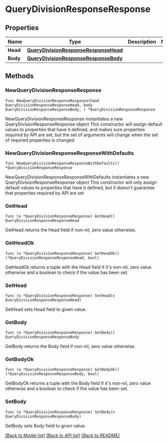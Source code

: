 # QueryDivisionResponseResponse

## Properties

Name | Type | Description | Notes
------------ | ------------- | ------------- | -------------
**Head** | [**QueryDivisionResponseResponseHead**](QueryDivisionResponseResponseHead.md) |  | 
**Body** | [**QueryDivisionResponseResponseBody**](QueryDivisionResponseResponseBody.md) |  | 

## Methods

### NewQueryDivisionResponseResponse

`func NewQueryDivisionResponseResponse(head QueryDivisionResponseResponseHead, body QueryDivisionResponseResponseBody, ) *QueryDivisionResponseResponse`

NewQueryDivisionResponseResponse instantiates a new QueryDivisionResponseResponse object
This constructor will assign default values to properties that have it defined,
and makes sure properties required by API are set, but the set of arguments
will change when the set of required properties is changed

### NewQueryDivisionResponseResponseWithDefaults

`func NewQueryDivisionResponseResponseWithDefaults() *QueryDivisionResponseResponse`

NewQueryDivisionResponseResponseWithDefaults instantiates a new QueryDivisionResponseResponse object
This constructor will only assign default values to properties that have it defined,
but it doesn't guarantee that properties required by API are set

### GetHead

`func (o *QueryDivisionResponseResponse) GetHead() QueryDivisionResponseResponseHead`

GetHead returns the Head field if non-nil, zero value otherwise.

### GetHeadOk

`func (o *QueryDivisionResponseResponse) GetHeadOk() (*QueryDivisionResponseResponseHead, bool)`

GetHeadOk returns a tuple with the Head field if it's non-nil, zero value otherwise
and a boolean to check if the value has been set.

### SetHead

`func (o *QueryDivisionResponseResponse) SetHead(v QueryDivisionResponseResponseHead)`

SetHead sets Head field to given value.


### GetBody

`func (o *QueryDivisionResponseResponse) GetBody() QueryDivisionResponseResponseBody`

GetBody returns the Body field if non-nil, zero value otherwise.

### GetBodyOk

`func (o *QueryDivisionResponseResponse) GetBodyOk() (*QueryDivisionResponseResponseBody, bool)`

GetBodyOk returns a tuple with the Body field if it's non-nil, zero value otherwise
and a boolean to check if the value has been set.

### SetBody

`func (o *QueryDivisionResponseResponse) SetBody(v QueryDivisionResponseResponseBody)`

SetBody sets Body field to given value.



[[Back to Model list]](../README.md#documentation-for-models) [[Back to API list]](../README.md#documentation-for-api-endpoints) [[Back to README]](../README.md)


